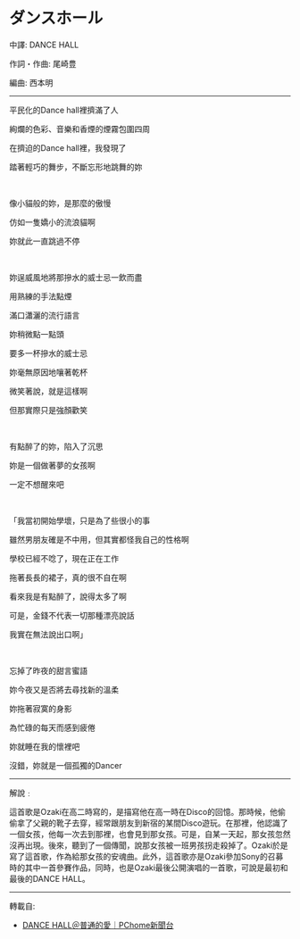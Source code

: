 # ダンスホール

中譯: DANCE HALL

作詞・作曲: 尾崎豊

編曲: 西本明

---

平民化的Dance hall裡擠滿了人

絢爛的色彩、音樂和香煙的煙霧包圍四周

在擠迫的Dance hall裡，我發現了

踏著輕巧的舞步，不斷忘形地跳舞的妳

<br>

像小貓般的妳，是那麼的傲慢

仿如一隻嬌小的流浪貓啊

妳就此一直跳過不停

<br>

妳逞威風地將那摻水的威士忌一飲而盡

用熟練的手法點煙

滿口瀟灑的流行語言

妳稍微點一點頭

要多一杯摻水的威士忌

妳毫無原因地嚷著乾杯

微笑著說，就是這樣啊

但那實際只是強顏歡笑

<br>

有點醉了的妳，陷入了沉思

妳是一個做著夢的女孩啊

一定不想醒來吧

<br>

「我當初開始學壞，只是為了些很小的事

雖然男朋友確是不中用，但其實都怪我自己的性格啊

學校已經不唸了，現在正在工作

拖著長長的裙子，真的很不自在啊

看來我是有點醉了，說得太多了啊

可是，金錢不代表一切那種漂亮說話

我實在無法說出口啊」

<br>

忘掉了昨夜的甜言蜜語

妳今夜又是否將去尋找新的溫柔

妳拖著寂寞的身影

為忙碌的每天而感到疲倦

妳就睡在我的懷裡吧

沒錯，妳就是一個孤獨的Dancer

---

解說﹕

這首歌是Ozaki在高二時寫的，是描寫他在高一時在Disco的回憶。那時候，他偷偷拿了父親的靴子去穿，經常跟朋友到新宿的某間Disco遊玩。在那裡，他認識了一個女孩，他每一次去到那裡，也會見到那女孩。可是，自某一天起，那女孩忽然沒再出現。後來，聽到了一個傳聞，說那女孩被一班男孩拐走殺掉了。Ozaki於是寫了這首歌，作為給那女孩的安魂曲。此外，這首歌亦是Ozaki參加Sony的召募時的其中一首參賽作品，同時，也是Ozaki最後公開演唱的一首歌，可說是最初和最後的DANCE HALL。


---
轉載自:

- [DANCE HALL＠普通的愛｜PChome新聞台](https://mypaper.pchome.com.tw/forgetnot/post/1240175139)